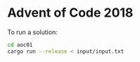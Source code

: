 # Advent of Code 2018

To run a solution:

```bash
cd aoc01
cargo run --release < input/input.txt
```

